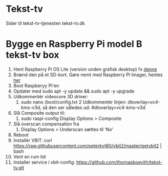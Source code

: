 # Tekst-tv

Sider til tekst-tv-tjenesten tekst-tv.dk

# Bygge en Raspberry Pi model B tekst-tv box

1. Hent Raspberry Pi OS Lite (version unden grafisk desktop) fx [denne](https://downloads.raspberrypi.com//raspios_lite_arm64/images/raspios_lite_arm64-2025-05-13/2025-05-13-raspios-bookworm-arm64-lite.img.xz)
2. Brænd den på et SD-kort. Gøre nemt med Raspberry Pi Imager, hentes [her](https://www.raspberrypi.com/software/)
3. Boot Raspberyy Pi'en
4. Opdater med sudo apt -y update && sudo apt -y upgrade
5. Udkommentér videocore 3D driver:
   1. sudo nano /boot/config.txt
   2 Udkommentér linjen: dtoverlay=vc4-kms-v3d, så den ser således ud: #dtoverlay=vc4-kms-v3d
6. Slå Composite output til:
   1. sudo raspi-config Display Options > Composite
7. Slå overscan compensation fra
   1. Display Options > Underscan sættes til ‘No’
8. Reboot
9. Installér VBIT:  curl https://raw.githubusercontent.com/peterkvt80/vbit2/master/getvbit2 | bash
10. Vent en rum tid
11. Installer service i vbit-config: https://github.com/thomasboevith/tekst-tv.git
